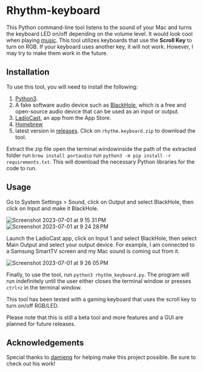 # Rhythm-keyboard

This Python command-line tool listens to the sound of your Mac and turns the keyboard LED on/off depending on the volume level. It would look cool when playing [music](https://www.youtube.com/watch?v=dQw4w9WgXcQ). This tool utilizes keyboards that use the **Scroll Key** to turn on RGB. If your keyboard uses another key, it will not work. However, I may try to make them work in the future.

## Installation

To use this tool, you will need to install the following:

1. [Python3](https://www.python.org/downloads/).
2. A fake software audio device such as [BlackHole](https://github.com/ExistentialAudio/BlackHole), which is a free and open-source audio device that can be used as an input or output.
3. [LadioCast](https://apps.apple.com/eg/app/ladiocast/id411213048?mt=12), an app from the App Store.
4. [Homebrew](https://brew.sh)
5. latest version in [releases](https://github.com/MomenBreuer/rhythm-keyboard/releases). Click on `rhythm.keyboard.zip` to download the tool.

Extract the zip file
open the terminal windowinside the path of the extracted folder
run `brew install portaudio`
run `python3 -m pip install -r requirements.txt`. This will download the necessary Python libraries for the code to run.


## Usage

Go to System Settings > Sound, click on Output and select BlackHole, then click on Input and make it BlackHole.

![Screenshot 2023-07-01 at 9 15 31 PM](https://github.com/MomenBreuer/rhythm-keyboard/assets/108753652/550ae51e-0720-4cea-96f6-7f0988166e89)
![Screenshot 2023-07-01 at 9 24 28 PM](https://github.com/MomenBreuer/rhythm-keyboard/assets/108753652/b8439d27-cfc8-4a45-a56f-5ec789a5a981)

Launch the LadioCast app, click on Input 1 and select BlackHole, then select Main Output and select your output device. For example, I am connected to a Samsung SmartTV screen and my Mac sound is coming out from it.

![Screenshot 2023-07-01 at 9 26 05 PM](https://github.com/MomenBreuer/rhythm-keyboard/assets/108753652/48b7dee3-fb18-4e5f-a76c-780f4371b938)

Finally, to use the tool, run `python3 rhythm_keyboard.py`. The program will run indefinitely until the user either closes the terminal window or presses `ctrl+z` in the terminal window.

This tool has been tested with a gaming keyboard that uses the scroll key to turn on/off RGB/LED.

Please note that this is still a beta tool and more features and a GUI are planned for future releases.

## Acknowledgements

Special thanks to [damieng](https://github.com/damieng) for helping make this project possible. Be sure to check out his work!
